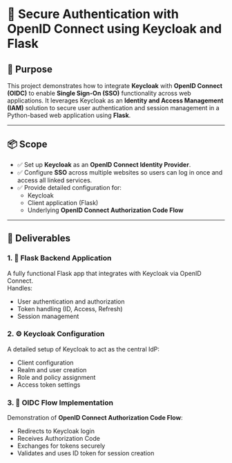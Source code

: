 # 🔐 Secure Authentication with OpenID Connect using Keycloak and Flask

## 📌 Purpose

This project demonstrates how to integrate **Keycloak** with **OpenID Connect (OIDC)** to enable **Single Sign-On (SSO)** functionality across web applications. It leverages Keycloak as an **Identity and Access Management (IAM)** solution to secure user authentication and session management in a Python-based web application using **Flask**.

---

## 📦 Scope

- ✅ Set up **Keycloak** as an **OpenID Connect Identity Provider**.
- ✅ Configure **SSO** across multiple websites so users can log in once and access all linked services.
- ✅ Provide detailed configuration for:
  - Keycloak
  - Client application (Flask)
  - Underlying **OpenID Connect Authorization Code Flow**

---

## 📁 Deliverables

### 1. 🐍 Flask Backend Application
A fully functional Flask app that integrates with Keycloak via OpenID Connect.  
Handles:
- User authentication and authorization
- Token handling (ID, Access, Refresh)
- Session management

### 2. ⚙️ Keycloak Configuration
A detailed setup of Keycloak to act as the central IdP:
- Client configuration
- Realm and user creation
- Role and policy assignment
- Access token settings

### 3. 🔁 OIDC Flow Implementation
Demonstration of **OpenID Connect Authorization Code Flow**:
- Redirects to Keycloak login
- Receives Authorization Code
- Exchanges for tokens securely
- Validates and uses ID token for session creation
